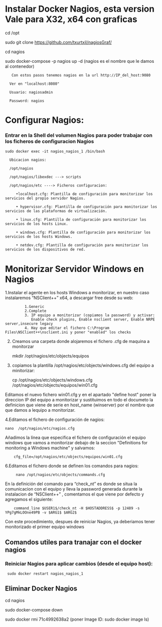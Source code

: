 # Instalar Docker Nagios, esta version Vale para X32, x64 con graficas

   cd /opt

   sudo git clone https://github.com/txurtxil/nagiosGraf/

   cd nagios
   
   sudo docker-compose -p nagios up -d    (nagios es el nombre que le damos al contenedor)

       Con estos pasos tenemos nagios en la url http://IP_del_host:9080 
   
      Ver en "localhost:8080"

      Usuario: nagiosadmin

      Password: nagios
        
# Configurar Nagios:

### Entrar en la Shell del volumen Nagios para poder trabajar con los ficheros de configuracion Nagios

    sudo docker exec -it nagios_nagios_1 /bin/bash

      Ubicacion nagios:
      
      /opt/nagios
      
      /opt/nagios/libexdec ---> scripts
      
      /opt/nagios/etc ----> Ficheros configuracion:

         •localhost.cfg: Plantilla de configuración para monitorizar los servicios del propio servidor Nagios.

         • hypervisor.cfg: Plantilla de configuración para monitorizar los servicios de las plataformas de virtualización.

         • linux.cfg: Plantilla de configuración para monitorizar los servicios de los hosts Linux.

         • windows.cfg: Plantilla de configuración para monitorizar los servicios de los hosts Windows.

         • netdev.cfg: Plantilla de configuración para monitorizar los servicios de los dispositivos de red.

# Monitorizar Servidor Windows en Nagios

1.Instalar el agente en los hosts Windows a monitorizar, en nuestro caso instalaremos “NSClient++”  x64,   a descargar free desde su web:

             1.Generic
             2.Complete
             3. IP equipo a monitorizar (copiamos la password) y activar: 
                Enable check plugins, Enable nsclient server, Enable NRPE server,insecure legacy
             4. Hay que editar el fichero C:\Program Files\NSClient++\nsclient.ini y poner "enabled" los checks 

2. Creamos una carpeta donde alojaremos el fichero .cfg de maquina a monitorzar

   mkdir /opt/nagios/etc/objects/equipos

3. copiamos la plantilla /opt/nagios/etc/objects/windows.cfg del equipo a minitorizar:
   
    cp /opt/nagios/etc/objects/windows.cfg /opt/nagios/etc/objects/equipos/win01.cfg
   
  Editamos el nuevo fichero win01.cfg y en  el apartado "define host" poner la direccion IP del equipo a monitorizar y sustituimos en todo el documeto la definicion que viene de serie en host_name (winserver) por el nombre que que damos a lequipo
  a monitorizar.

4.Editamos el fichero de configuración de nagios:

    nano  /opt/nagios/etc/nagios.cfg 
    
Añadimos la línea que especifica el fichero de configuración el equipo windows que vamos a monitorizar
debajo de la seccion "Definitions for monitoring a Windows machine" y salvamos:

        cfg_file=/opt/nagios/etc/objects/equipos/win01.cfg
        
6.Editamos el fichero donde se definen los comandos para nagios:

         nano /opt/nagios/etc/objects/commands.cfg

En la definición del comando para “check_nt” es donde se situa la comunicacion con el equipo y lleva la password generada durante la instalacion de “NSClient++” 
, comentamos el que viene por defecto y agregamos el siguiente:

        command_line $USER1$/check_nt -H $HOSTADDRESS$ -p 12489 -s YPg7gMkLOOne49PB -v $ARG1$ $ARG2$

Con este procedimiento, despues de reiniciar Nagios,  ya deberiamos tener monitorizado el primer equipo windows

## Comandos utiles para tranajar con el docker nagios
### Reiniciar Nagios para aplicar cambios (desde el equipo host): 

     sudo docker restart nagios_nagios_1

## Eliminar Docker Nagios

cd nagios

sudo docker-compose down

sudo docker rmi  71c4992638a2 (poner Image ID: sudo docker image ls)


   


 







